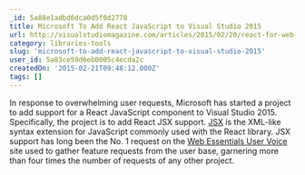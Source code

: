 ```yaml
---
_id: 5a88e1adbd6dca0d5f0d2778
title: Microsoft To Add React JavaScript to Visual Studio 2015
url: http://visualstudiomagazine.com/articles/2015/02/20/react-for-web-essentials.aspx
category: libraries-tools
slug: 'microsoft-to-add-react-javascript-to-visual-studio-2015'
user_id: 5a83ce59d6eb0005c4ecda2c
createdOn: '2015-02-21T09:48:12.000Z'
tags: []
---
```


In response to overwhelming user requests, Microsoft has started a project to add support for a React JavaScript component to Visual Studio 2015. Specifically, the project is to add React JSX support. <a href="http://facebook.github.io/react/docs/jsx-in-depth.html" target="_blank">JSX</a> is the XML-like syntax extension for JavaScript commonly used with the React library. JSX support has long been the No. 1 request on the <a href="http://webessentials.uservoice.com/forums/140520-general/filters/top" target="_blank">Web Essentials User Voice</a> site used to gather feature requests from the user base, garnering more than four times the number of requests of any other project.
